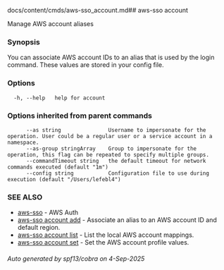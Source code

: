 docs/content/cmds/aws-sso_account.md## aws-sso account

Manage AWS account aliases

### Synopsis

You can associate AWS account IDs to an alias that is
used by the login command. These values are stored
in your config file.

### Options

```
  -h, --help   help for account
```

### Options inherited from parent commands

```
      --as string               Username to impersonate for the operation. User could be a regular user or a service account in a namespace.
      --as-group stringArray    Group to impersonate for the operation, this flag can be repeated to specify multiple groups.
      --commandTimeout string   the default timeout for network commands executed (default "1m")
      --config string           Configuration file to use during execution (default "/Users/lefebl4")
```

### SEE ALSO

* [aws-sso](../aws-sso)	 - AWS Auth
* [aws-sso account add](../aws-sso_account_add)	 - Associate an alias to an AWS account ID and default region.
* [aws-sso account list](../aws-sso_account_list)	 - List the local AWS account mappings.
* [aws-sso account set](../aws-sso_account_set)	 - Set the AWS account profile values.

###### Auto generated by spf13/cobra on 4-Sep-2025
